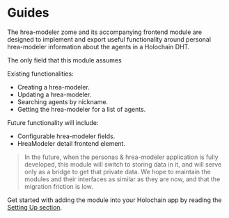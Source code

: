 # Guides

The hrea-modeler zome and its accompanying frontend module are designed to implement and export useful functionality around personal hrea-modeler information about the agents in a Holochain DHT.

The only field that this module assumes 

Existing functionalities:

- Creating a hrea-modeler.
- Updating a hrea-modeler.
- Searching agents by nickname.
- Getting the hrea-modeler for a list of agents.

Future functionality will include:

- Configurable hrea-modeler fields.
- HreaModeler detail frontend element.

> In the future, when the personas & hrea-modeler application is fully developed, this module will switch to storing data in it, and will serve only as a bridge to get that private data. We hope to maintain the modules and their interfaces as similar as they are now, and that the migration friction is low.

Get started with adding the module into your Holochain app by reading the [Setting Up section](./setting-up/adding-the-zome.md).